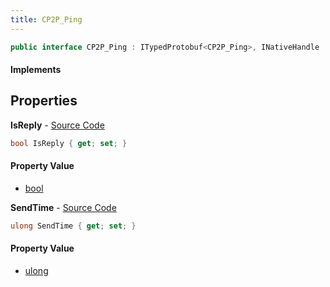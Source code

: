 ```yaml
---
title: CP2P_Ping
---
```


```csharp
public interface CP2P_Ping : ITypedProtobuf<CP2P_Ping>, INativeHandle
```

#### Implements

## Properties

**IsReply** - [Source Code](https://github.com/swiftly-solution/swiftlys2/blob/main/managed/src/SwiftlyS2.Generated/Protobufs/Interfaces/CP2P_Ping.cs#L16)

```csharp
bool IsReply { get; set; }
```

#### Property Value

- [bool](https://learn.microsoft.com/dotnet/api/system.boolean)

**SendTime** - [Source Code](https://github.com/swiftly-solution/swiftlys2/blob/main/managed/src/SwiftlyS2.Generated/Protobufs/Interfaces/CP2P_Ping.cs#L13)

```csharp
ulong SendTime { get; set; }
```

#### Property Value

- [ulong](https://learn.microsoft.com/dotnet/api/system.uint64)

